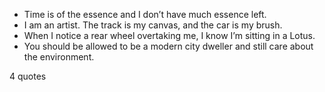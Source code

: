  - Time is of the essence and I don’t have much essence left.
 - I am an artist. The track is my canvas, and the car is my brush.
 - When I notice a rear wheel overtaking me, I know I’m sitting in a Lotus.
 - You should be allowed to be a modern city dweller and still care about the environment.

4 quotes
